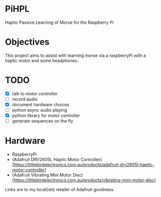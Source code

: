# PiHPL
Haptic Passive Learning of Morse for the Raspberry Pi


# Objectives

This project aims to assist with learning morse via a raspberryPi with a haptic motor and some headphones.


# TODO

- [X] talk to motor controller
- [ ] record audio
- [X] document hardware choices
- [ ] python async audio playing
- [X] python library for motor controller
- [ ] generate sequences on the fly

# Hardware

 * RaspberryPi
 * (Adafruit DRV2605L Haptic Motor Controller)[https://littlebirdelectronics.com.au/products/adafruit-drv2605l-haptic-motor-controller]
 * (Adafruit Vibrating Mini Motor Disc)[https://littlebirdelectronics.com.au/products/vibrating-mini-motor-disc]

Links are to my local(ish) retailer of Adafruit goodness.